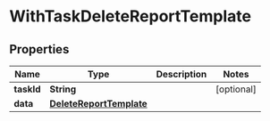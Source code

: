 

# WithTaskDeleteReportTemplate


## Properties

Name | Type | Description | Notes
------------ | ------------- | ------------- | -------------
**taskId** | **String** |  |  [optional]
**data** | [**DeleteReportTemplate**](DeleteReportTemplate.md) |  | 



